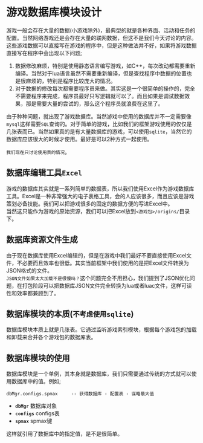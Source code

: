 # 游戏数据库模块设计

游戏一般会存在大量的数据(小游戏除外)，最典型的就是各种界面、活动和任务的配置。当然网络游戏还是会存在大量的联网数据，但这不是我们今天讨论的内容。这些游戏数据可以直接写在游戏的程序中，但是这种做法并不好，如果将游戏数据直接写在程序中会出现以下问题;

1. 数据修改麻烦，特别是使用静态语言编写游戏，如C++，每次改动都需要重新编译。当然对于lua语言虽然不需要重新编译，但是查找程序中数据的位置也是很麻烦的，特别是程序比较庞大的情况。
2. 对于数据的修改每次都需要程序员来做。其实这是一个很简单的操作的，完全不需要程序来完成，程序员最好只写逻辑就可以了。而且如果是调试数据效果，那是需要大量的尝试的，那么这个程序员就浪费在这里了。

由于种种问题，就出现了游戏数据库。当然游戏中使用的数据库并不一定需要像`mysql`这样需要`SQL`查询的。对于简单的游戏，比如我们的框架游戏使用的仅仅是几张表而已。当然如果真的是有大量数据库的游戏，可以使用`sqlite`，当然它的数据库应该很大的时候才使用。最好是可以2种方式一起使用。 

`我们现在只讨论使用表的情况`。

## 数据库编辑工具`Excel`

游戏的数据库其实就是一系列简单的数据表，所以我们使用Excel作为游戏数据库工具。Excel是一种非常强大的电子表格工具，会的人应该很多，而且应该是游戏策划必备技能。我们可以把游戏很多的固定的数据方便的写进Excel中。  
当然这只能作为游戏的原始资源，我们可以把Excel放到`<游戏包>/origins/`目录下。

## 数据库资源文件生成

由于现在数据库使用Excel编辑的，但是在游戏中我们最好不要直接使用Excel文件，不必要而且效率也很低。其实当前框架中我们使用的是把Excel文件转换为JSON格式的文件。  
`JSON文件如果太大加载不是很慢吗？`这个问题完全不用担心，我们提到了JSON优化问题，在打包阶段可以把数据库JSON文件完全转换为lua或者luac文件，这样可读性和效率都兼顾到了。

## 数据库模块的本质(`不考虑使用sqlite`)

数据库模块本质上就是几张表。它通过监听游戏索引模块，根据每个游戏包的加载和卸载来合并各个游戏包的数据库表。

## 数据库模块的使用

数据库模块是一个单例，其本身就是数据库，我们只需要通过传统的方式就可以使用数据库中的值。例如;
```
dbMgr.configs.spmax     -- 获得数据库 - 配置表 - 谋略最大值
```
* **`dbMgr`** 数据库对象
* **`configs`** configs表
* **`spmax`** spmax键

这样就引用了数据库中的指定值，是不是很简单。



